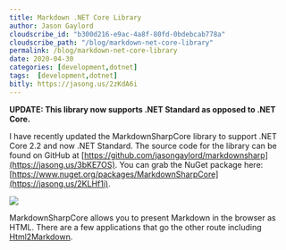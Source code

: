 ```yaml
---
title: Markdown .NET Core Library
author: Jason Gaylord
cloudscribe_id: "b300d216-e9ac-4a8f-80fd-0bdebcab778a"
cloudscribe_path: "/blog/markdown-net-core-library"
permalink: /blog/markdown-net-core-library
date: 2020-04-30
categories: [development,dotnet]
tags:  [development,dotnet]
bitly: https://jasong.us/2zKdA6i
---
```


**UPDATE: This library now supports .NET Standard as opposed to .NET Core.**

I have recently updated the MarkdownSharpCore library to support .NET Core 2.2 and now .NET Standard. The source code for the library can be found on GitHub at [https://github.com/jasongaylord/markdownsharp](https://jasong.us/3bKE7OS). You can grab the NuGet package here: [https://www.nuget.org/packages/MarkdownSharpCore](https://jasong.us/2KLHf1i).

[![](https://cdn.jasongaylord.com/images/2020/04/30/NuGet-MarkdownSharpCore.jpg)](https://jasong.us/mdsnuget)

MarkdownSharpCore allows you to present Markdown in the browser as HTML. There are a few applications that go the other route including [Html2Markdown](https://jasong.us/2YhbpRO).